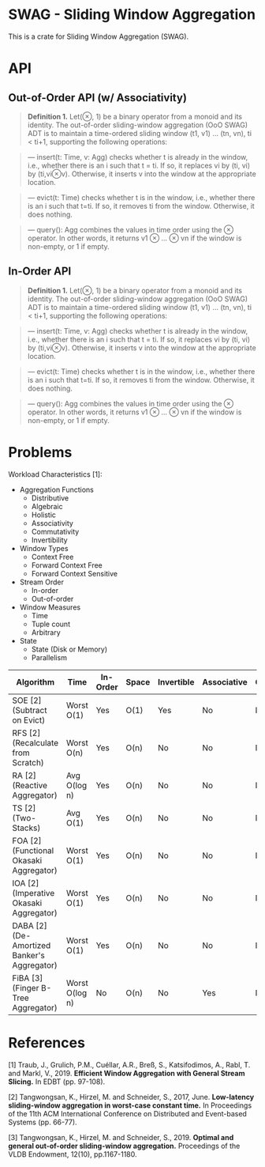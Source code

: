# SWAG - Sliding Window Aggregation

This is a crate for Sliding Window Aggregation (SWAG).

# API

## Out-of-Order API (w/ Associativity)



> **Definition 1.**
> Let(⊗, 1) be a binary operator from a monoid and its identity. The out-of-order sliding-window aggregation (OoO SWAG) ADT is to maintain a time-ordered sliding window (t1, v1) … (tn, vn), ti < ti+1, supporting the following operations:

> — insert(t: Time, v: Agg) checks whether t is already in the window, i.e., whether there is an i such that t = ti. If so, it replaces vi by (ti, vi) by (ti,vi⊗v). Otherwise, it inserts v into the window at the appropriate location.

> — evict(t: Time) checks whether t is in the window, i.e., whether there is an i such that t=ti. If so, it removes ti from the window. Otherwise, it does nothing.

> — query(): Agg combines the values in time order using the ⊗ operator. In other words, it returns v1 ⊗ … ⊗ vn if the window is non-empty, or 1 if empty.

## In-Order API

> **Definition 1.**
> Let(⊗, 1) be a binary operator from a monoid and its identity. The out-of-order sliding-window aggregation (OoO SWAG) ADT is to maintain a time-ordered sliding window (t1, v1) … (tn, vn), ti < ti+1, supporting the following operations:

> — insert(t: Time, v: Agg) checks whether t is already in the window, i.e., whether there is an i such that t = ti. If so, it replaces vi by (ti, vi) by (ti,vi⊗v). Otherwise, it inserts v into the window at the appropriate location.

> — evict(t: Time) checks whether t is in the window, i.e., whether there is an i such that t=ti. If so, it removes ti from the window. Otherwise, it does nothing.

> — query(): Agg combines the values in time order using the ⊗ operator. In other words, it returns v1 ⊗ … ⊗ vn if the window is non-empty, or 1 if empty.


# Problems

Workload Characteristics [1]:

* Aggregation Functions
  * Distributive
  * Algebraic
  * Holistic
  * Associativity
  * Commutativity
  * Invertibility
* Window Types
  * Context Free
  * Forward Context Free
  * Forward Context Sensitive
* Stream Order
  * In-order
  * Out-of-order
* Window Measures
  * Time
  * Tuple count
  * Arbitrary
* State
  * State (Disk or Memory)
  * Parallelism

| Algorithm                                    | Time           | In-Order | Space | Invertible | Associative | Commutative | FIFO |
|----------------------------------------------|----------------|----------|-------|------------|-------------|-------------|------|
| SOE  [2] (Subtract on Evict)                 | Worst O(1)     | Yes      | O(1)  | Yes        | No          | No          | No   |
| RFS  [2] (Recalculate from Scratch)          | Worst O(n)     | Yes      | O(n)  | No         | No          | No          | No   |
| RA   [2] (Reactive Aggregator)               | Avg O(log n)   | Yes      | O(n)  | No         | No          | No          | No   |
| TS   [2] (Two-Stacks)                        | Avg O(1)       | Yes      | O(n)  | No         | No          | No          | Yes  |
| FOA  [2] (Functional Okasaki Aggregator)     | Worst O(1)     | Yes      | O(n)  | No         | No          | No          | Yes  |
| IOA  [2] (Imperative Okasaki Aggregator)     | Worst O(1)     | Yes      | O(n)  | No         | No          | No          | Yes  |
| DABA [2] (De-Amortized Banker's Aggregator)  | Worst O(1)     | Yes      | O(n)  | No         | No          | No          | Yes  |
| FiBA [3] (Finger B-Tree Aggregator)          | Worst O(log n) | No       | O(n)  | No         | Yes         | No          | No   |


# References

[1] Traub, J., Grulich, P.M., Cuéllar, A.R., Breß, S., Katsifodimos, A., Rabl, T. and Markl, V., 2019. **Efficient Window Aggregation with General Stream Slicing.** In EDBT (pp. 97-108).

[2] Tangwongsan, K., Hirzel, M. and Schneider, S., 2017, June. **Low-latency sliding-window aggregation in worst-case constant time.** In Proceedings of the 11th ACM International Conference on Distributed and Event-based Systems (pp. 66-77).

[3] Tangwongsan, K., Hirzel, M. and Schneider, S., 2019. **Optimal and general out-of-order sliding-window aggregation.** Proceedings of the VLDB Endowment, 12(10), pp.1167-1180.


